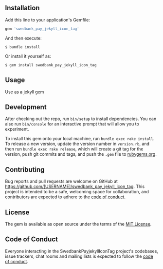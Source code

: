 ## Installation

Add this line to your application's Gemfile:

```ruby
gem 'swedbank_pay_jekyll_icon_tag'
```

And then execute:

    $ bundle install

Or install it yourself as:

    $ gem install swedbank_pay_jekyll_icon_tag

## Usage

Use as a jekyll gem

## Development

After checking out the repo, run `bin/setup` to install dependencies. You can also run `bin/console` for an interactive prompt that will allow you to experiment.

To install this gem onto your local machine, run `bundle exec rake install`. To release a new version, update the version number in `version.rb`, and then run `bundle exec rake release`, which will create a git tag for the version, push git commits and tags, and push the `.gem` file to [rubygems.org](https://rubygems.org).

## Contributing

Bug reports and pull requests are welcome on GitHub at https://github.com/[USERNAME]/swedbank_pay_jekyll_icon_tag. This project is intended to be a safe, welcoming space for collaboration, and contributors are expected to adhere to the [code of conduct](https://github.com/[USERNAME]/swedbank_pay_jekyll_icon_tag/blob/master/CODE_OF_CONDUCT.md).


## License

The gem is available as open source under the terms of the [MIT License](https://opensource.org/licenses/MIT).

## Code of Conduct

Everyone interacting in the SwedbankPayjekyllIconTag project's codebases, issue trackers, chat rooms and mailing lists is expected to follow the [code of conduct](https://github.com/[USERNAME]/swedbank_pay_jekyll_icon_tag/blob/master/CODE_OF_CONDUCT.md).
